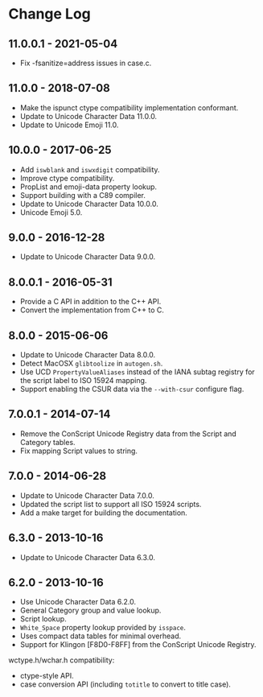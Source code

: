 # Change Log

## 11.0.0.1 - 2021-05-04

*  Fix -fsanitize=address issues in case.c.

## 11.0.0 - 2018-07-08

*  Make the ispunct ctype compatibility implementation conformant.
*  Update to Unicode Character Data 11.0.0.
*  Update to Unicode Emoji 11.0.

## 10.0.0 - 2017-06-25

*  Add `iswblank` and `iswxdigit` compatibility.
*  Improve ctype compatibility.
*  PropList and emoji-data property lookup.
*  Support building with a C89 compiler.
*  Update to Unicode Character Data 10.0.0.
*  Unicode Emoji 5.0.

## 9.0.0 - 2016-12-28

*  Update to Unicode Character Data 9.0.0.

## 8.0.0.1 - 2016-05-31

  *  Provide a C API in addition to the C++ API.
  *  Convert the implementation from C++ to C.

## 8.0.0 - 2015-06-06

  *  Update to Unicode Character Data 8.0.0.
  *  Detect MacOSX `glibtoolize` in `autogen.sh`.
  *  Use UCD `PropertyValueAliases` instead of the IANA subtag registry for the
     script label to ISO 15924 mapping.
  *  Support enabling the CSUR data via the `--with-csur` configure flag.

## 7.0.0.1 - 2014-07-14

  *  Remove the ConScript Unicode Registry data from the Script and Category tables.
  *  Fix mapping Script values to string.

## 7.0.0 - 2014-06-28

  *  Update to Unicode Character Data 7.0.0.
  *  Updated the script list to support all ISO 15924 scripts.
  *  Add a make target for building the documentation.

## 6.3.0 - 2013-10-16

  *  Update to Unicode Character Data 6.3.0.

## 6.2.0 - 2013-10-16

  *  Use Unicode Character Data 6.2.0.
  *  General Category group and value lookup.
  *  Script lookup.
  *  `White_Space` property lookup provided by `isspace`.
  *  Uses compact data tables for minimal overhead.
  *  Support for Klingon \[F8D0-F8FF\] from the ConScript Unicode Registry.

wctype.h/wchar.h compatibility: 

  *  ctype-style API.
  *  case conversion API (including `totitle` to convert to title case).
